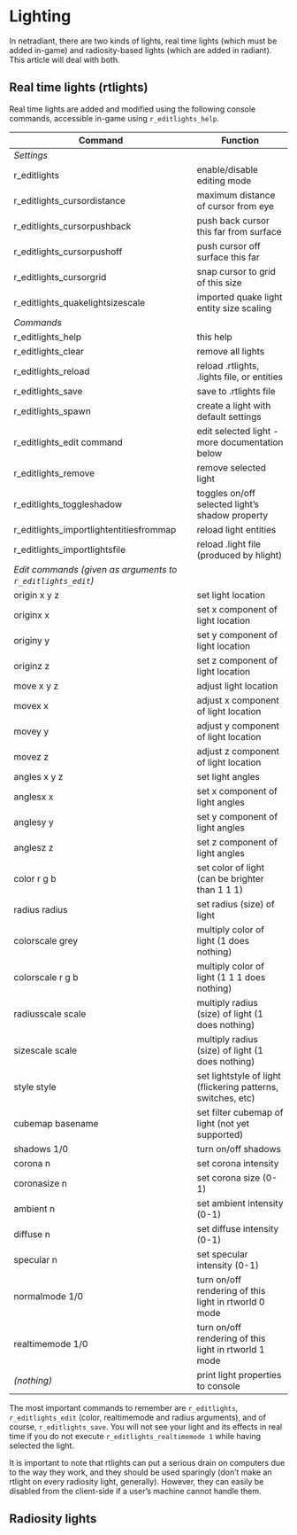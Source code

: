 Lighting
========

In netradiant, there are two kinds of lights, real time lights (which must be added in-game) and radiosity-based lights (which are added in radiant). This article will deal with both.

Real time lights (rtlights)
---------------------------

Real time lights are added and modified using the following console commands, accessible in-game using `r_editlights_help`.

|Command|Function|
|-------|--------|
|_Settings_|
|r\_editlights|enable/disable editing mode|
|r\_editlights\_cursordistance|maximum distance of cursor from eye|
|r\_editlights\_cursorpushback|push back cursor this far from surface|
|r\_editlights\_cursorpushoff|push cursor off surface this far|
|r\_editlights\_cursorgrid|snap cursor to grid of this size|
|r\_editlights\_quakelightsizescale|imported quake light entity size scaling|
|_Commands_|
|r\_editlights\_help|this help|
|r\_editlights\_clear|remove all lights|
|r\_editlights\_reload|reload .rtlights, .lights file, or entities|
|r\_editlights\_save|save to .rtlights file|
|r\_editlights\_spawn|create a light with default settings|
|r\_editlights\_edit command|edit selected light - more documentation below|
|r\_editlights\_remove|remove selected light|
|r\_editlights\_toggleshadow|toggles on/off selected light’s shadow property|
|r\_editlights\_importlightentitiesfrommap|reload light entities|
|r\_editlights\_importlightsfile|reload .light file (produced by hlight)|
|_Edit commands (given as arguments to `r_editlights_edit`)_|
|origin x y z|set light location|
|originx x|set x component of light location|
|originy y|set y component of light location|
|originz z|set z component of light location|
|move x y z|adjust light location|
|movex x|adjust x component of light location|
|movey y|adjust y component of light location|
|movez z|adjust z component of light location|
|angles x y z|set light angles|
|anglesx x|set x component of light angles|
|anglesy y|set y component of light angles|
|anglesz z|set z component of light angles|
|color r g b|set color of light (can be brighter than 1 1 1)|
|radius radius|set radius (size) of light|
|colorscale grey|multiply color of light (1 does nothing)|
|colorscale r g b|multiply color of light (1 1 1 does nothing)|
|radiusscale scale|multiply radius (size) of light (1 does nothing)|
|sizescale scale|multiply radius (size) of light (1 does nothing)|
|style style|set lightstyle of light (flickering patterns, switches, etc)|
|cubemap basename|set filter cubemap of light (not yet supported)|
|shadows 1/0|turn on/off shadows|
|corona n|set corona intensity|
|coronasize n|set corona size (0-1)|
|ambient n|set ambient intensity (0-1)|
|diffuse n|set diffuse intensity (0-1)|
|specular n|set specular intensity (0-1)|
|normalmode 1/0|turn on/off rendering of this light in rtworld 0 mode|
|realtimemode 1/0|turn on/off rendering of this light in rtworld 1 mode|
|_(nothing)_|print light properties to console|

The most important commands to remember are `r_editlights`, `r_editlights_edit` (color, realtimemode and radius arguments), and of course, `r_editlights_save`. You will not see your light and its effects in real time if you do not execute `r_editlights_realtimemode 1` while having selected the light.

It is important to note that rtlights can put a serious drain on computers due to the way they work, and they should be used sparingly (don’t make an rtlight on every radiosity light, generally). However, they can easily be disabled from the client-side if a user’s machine cannot handle them.

Radiosity lights
----------------
